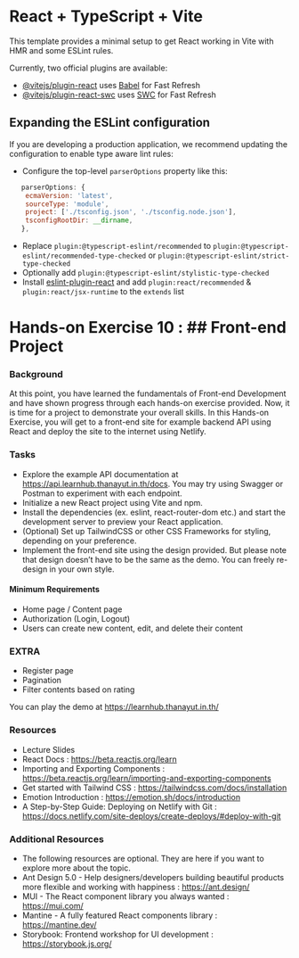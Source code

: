 # React + TypeScript + Vite

This template provides a minimal setup to get React working in Vite with HMR and some ESLint rules.

Currently, two official plugins are available:

- [@vitejs/plugin-react](https://github.com/vitejs/vite-plugin-react/blob/main/packages/plugin-react/README.md) uses [Babel](https://babeljs.io/) for Fast Refresh
- [@vitejs/plugin-react-swc](https://github.com/vitejs/vite-plugin-react-swc) uses [SWC](https://swc.rs/) for Fast Refresh

## Expanding the ESLint configuration

If you are developing a production application, we recommend updating the configuration to enable type aware lint rules:

- Configure the top-level `parserOptions` property like this:

```js
   parserOptions: {
    ecmaVersion: 'latest',
    sourceType: 'module',
    project: ['./tsconfig.json', './tsconfig.node.json'],
    tsconfigRootDir: __dirname,
   },
```

- Replace `plugin:@typescript-eslint/recommended` to `plugin:@typescript-eslint/recommended-type-checked` or `plugin:@typescript-eslint/strict-type-checked`
- Optionally add `plugin:@typescript-eslint/stylistic-type-checked`
- Install [eslint-plugin-react](https://github.com/jsx-eslint/eslint-plugin-react) and add `plugin:react/recommended` & `plugin:react/jsx-runtime` to the `extends` list


# Hands-on Exercise 10 : ## Front-end Project
### Background
At this point, you have learned the fundamentals of Front-end Development and have shown progress through each hands-on exercise provided. Now, it is time for a project to demonstrate your overall skills. In this Hands-on Exercise, you will get to a front-end site for example backend API using React and deploy the site to the internet using Netlify.

### Tasks
- Explore the example API documentation at https://api.learnhub.thanayut.in.th/docs. You may try using Swagger or Postman to experiment with each endpoint.
- Initialize a new React project using Vite and npm.
- Install the dependencies (ex. eslint, react-router-dom etc.) and start the development server to preview your React application.
- (Optional) Set up TailwindCSS or other CSS Frameworks for styling, depending on your preference.
- Implement the front-end site using the design provided. But please note that design doesn’t have to be the same as the demo. You can freely re-design in your own style.

#### Minimum Requirements
- Home page / Content page
- Authorization (Login, Logout)
- Users can create new content, edit, and delete their content

### EXTRA
- Register page
- Pagination
- Filter contents based on rating

You can play the demo at https://learnhub.thanayut.in.th/

### Resources
- Lecture Slides
- React Docs : https://beta.reactjs.org/learn
- Importing and Exporting Components : https://beta.reactjs.org/learn/importing-and-exporting-components
- Get started with Tailwind CSS : https://tailwindcss.com/docs/installation
- Emotion Introduction : https://emotion.sh/docs/introduction
- A Step-by-Step Guide: Deploying on Netlify with Git : https://docs.netlify.com/site-deploys/create-deploys/#deploy-with-git

### Additional Resources
- The following resources are optional. They are here if you want to explore more about the topic.
- Ant Design 5.0 - Help designers/developers building beautiful products more flexible and working with happiness : https://ant.design/
- MUI - The React component library you always wanted : https://mui.com/
- Mantine - A fully featured React components library : https://mantine.dev/
- Storybook: Frontend workshop for UI development : https://storybook.js.org/
